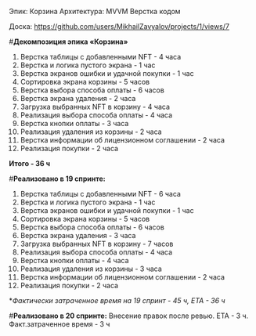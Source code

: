 Эпик: Корзина
Архитектура: MVVM
Верстка кодом

Доска: https://github.com/users/MikhailZavyalov/projects/1/views/7

#**Декомпозиция эпика «Корзина»**

1. Верстка таблицы с добавленными NFT - 4 часа
2. Верстка и логика пустого экрана - 1 час
3. Верстка экранов ошибки и удачной покупки - 1 час
4. Сортировка экрана корзины - 5 часов
5. Верстка выбора способа оплаты - 6 часов
6. Верстка экрана удаления - 2 часа
7. Загрузка выбранных NFT в корзину - 4 часа
8. Реализация выбора способа оплаты - 4 часа
9. Верстка кнопки оплаты - 3 часа
10. Реализация удаления из корзины - 2 часа
11. Верстка информации об лицензионном соглашении - 2 часа
12. Реализация покупки - 2 часа

**Итого - 36 ч**


#**Реализовано в 19 спринте:**
1. Верстка таблицы с добавленными NFT - 6 часа
2. Верстка и логика пустого экрана - 1 час
3. Верстка экранов ошибки и удачной покупки - 1 час
4. Сортировка экрана корзины - 5 часов
5. Верстка выбора способа оплаты - 6 часов
6. Верстка экрана удаления - 3 часа
7. Загрузка выбранных NFT в корзину - 7 часов
8. Реализация выбора способа оплаты - 4 часа
9. Верстка кнопки оплаты - 4 часа
10. Реализация удаления из корзины - 3 часа
11. Верстка информации об лицензионном соглашении - 2 часа
12. Реализация покупки - 2 часа

**Фактически затраченное время на 19 спринт - 45 ч, ETA - 36 ч*

#**Реализовано в 20 спринте:**
Внесение правок после ревью. ETA - 3 ч. Факт.затраченное время - 3 ч

